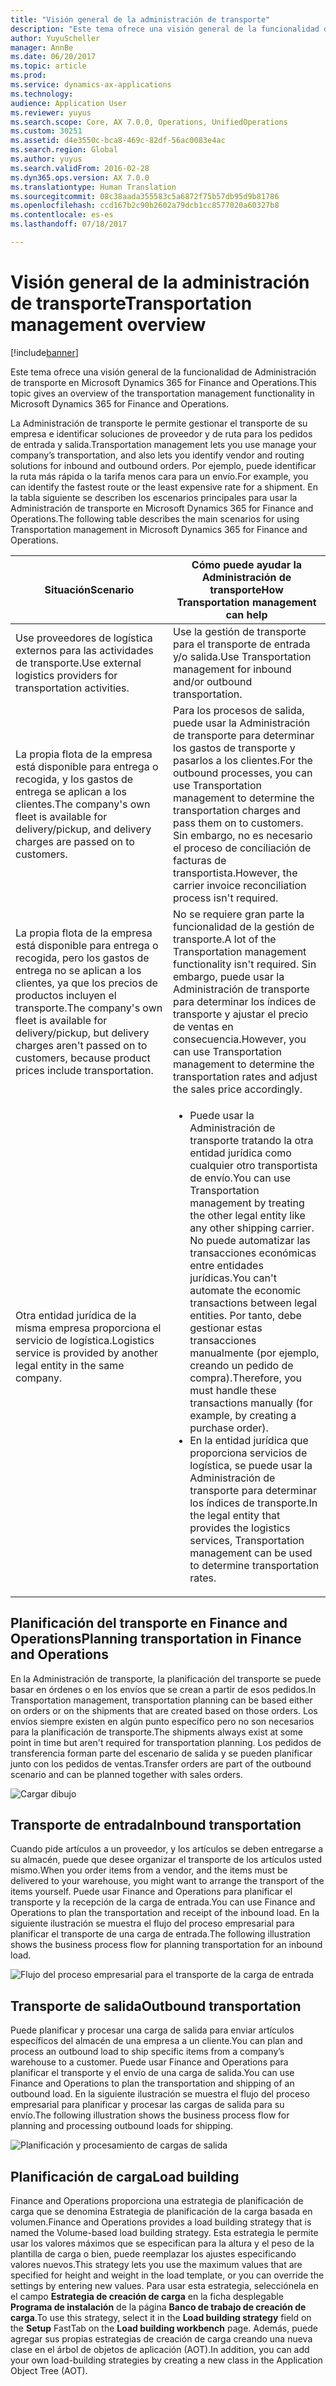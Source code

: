 ```yaml
---
title: "Visión general de la administración de transporte"
description: "Este tema ofrece una visión general de la funcionalidad de Administración de transporte en Microsoft Dynamics 365 for Finance and Operations."
author: YuyuScheller
manager: AnnBe
ms.date: 06/20/2017
ms.topic: article
ms.prod: 
ms.service: dynamics-ax-applications
ms.technology: 
audience: Application User
ms.reviewer: yuyus
ms.search.scope: Core, AX 7.0.0, Operations, UnifiedOperations
ms.custom: 30251
ms.assetid: d4e3550c-bca8-469c-82df-56ac0083e4ac
ms.search.region: Global
ms.author: yuyus
ms.search.validFrom: 2016-02-28
ms.dyn365.ops.version: AX 7.0.0
ms.translationtype: Human Translation
ms.sourcegitcommit: 08c38aada355583c5a6872f75b57db95d9b81786
ms.openlocfilehash: ccd167b2c90b2602a79dcb1cc8577020a60327b8
ms.contentlocale: es-es
ms.lasthandoff: 07/18/2017

---
```


# <a name="transportation-management-overview"></a><span data-ttu-id="8c93b-103">Visión general de la administración de transporte</span><span class="sxs-lookup"><span data-stu-id="8c93b-103">Transportation management overview</span></span>

[!include[banner](../includes/banner.md)]


<span data-ttu-id="8c93b-104">Este tema ofrece una visión general de la funcionalidad de Administración de transporte en Microsoft Dynamics 365 for Finance and Operations.</span><span class="sxs-lookup"><span data-stu-id="8c93b-104">This topic gives an overview of the transportation management functionality in Microsoft Dynamics 365 for Finance and Operations.</span></span>

<span data-ttu-id="8c93b-105">La Administración de transporte le permite gestionar el transporte de su empresa e identificar soluciones de proveedor y de ruta para los pedidos de entrada y salida.</span><span class="sxs-lookup"><span data-stu-id="8c93b-105">Transportation management lets you use manage your company’s transportation, and also lets you identify vendor and routing solutions for inbound and outbound orders.</span></span> <span data-ttu-id="8c93b-106">Por ejemplo, puede identificar la ruta más rápida o la tarifa menos cara para un envío.</span><span class="sxs-lookup"><span data-stu-id="8c93b-106">For example, you can identify the fastest route or the least expensive rate for a shipment.</span></span> <span data-ttu-id="8c93b-107">En la tabla siguiente se describen los escenarios principales para usar la Administración de transporte en Microsoft Dynamics 365 for Finance and Operations.</span><span class="sxs-lookup"><span data-stu-id="8c93b-107">The following table describes the main scenarios for using Transportation management in Microsoft Dynamics 365 for Finance and Operations.</span></span>

<table>
<colgroup>
<col width="50%" />
<col width="50%" />
</colgroup>
<thead>
<tr class="header">
<th><span data-ttu-id="8c93b-108">Situación</span><span class="sxs-lookup"><span data-stu-id="8c93b-108">Scenario</span></span></th>
<th><span data-ttu-id="8c93b-109">Cómo puede ayudar la Administración de transporte</span><span class="sxs-lookup"><span data-stu-id="8c93b-109">How Transportation management can help</span></span></th>
</tr>
</thead>
<tbody>
<tr class="odd">
<td><span data-ttu-id="8c93b-110">Use proveedores de logística externos para las actividades de transporte.</span><span class="sxs-lookup"><span data-stu-id="8c93b-110">Use external logistics providers for transportation activities.</span></span></td>
<td><span data-ttu-id="8c93b-111">Use la gestión de transporte para el transporte de entrada y/o salida.</span><span class="sxs-lookup"><span data-stu-id="8c93b-111">Use Transportation management for inbound and/or outbound transportation.</span></span></td>
</tr>
<tr class="even">
<td><span data-ttu-id="8c93b-112">La propia flota de la empresa está disponible para entrega o recogida, y los gastos de entrega se aplican a los clientes.</span><span class="sxs-lookup"><span data-stu-id="8c93b-112">The company's own fleet is available for delivery/pickup, and delivery charges are passed on to customers.</span></span></td>
<td><span data-ttu-id="8c93b-113">Para los procesos de salida, puede usar la Administración de transporte para determinar los gastos de transporte y pasarlos a los clientes.</span><span class="sxs-lookup"><span data-stu-id="8c93b-113">For the outbound processes, you can use Transportation management to determine the transportation charges and pass them on to customers.</span></span> <span data-ttu-id="8c93b-114">Sin embargo, no es necesario el proceso de conciliación de facturas de transportista.</span><span class="sxs-lookup"><span data-stu-id="8c93b-114">However, the carrier invoice reconciliation process isn't required.</span></span></td>
</tr>
<tr class="odd">
<td><span data-ttu-id="8c93b-115">La propia flota de la empresa está disponible para entrega o recogida, pero los gastos de entrega no se aplican a los clientes, ya que los precios de productos incluyen el transporte.</span><span class="sxs-lookup"><span data-stu-id="8c93b-115">The company's own fleet is available for delivery/pickup, but delivery charges aren't passed on to customers, because product prices include transportation.</span></span></td>
<td><span data-ttu-id="8c93b-116">No se requiere gran parte la funcionalidad de la gestión de transporte.</span><span class="sxs-lookup"><span data-stu-id="8c93b-116">A lot of the Transportation management functionality isn't required.</span></span> <span data-ttu-id="8c93b-117">Sin embargo, puede usar la Administración de transporte para determinar los índices de transporte y ajustar el precio de ventas en consecuencia.</span><span class="sxs-lookup"><span data-stu-id="8c93b-117">However, you can use Transportation management to determine the transportation rates and adjust the sales price accordingly.</span></span></td>
</tr>
<tr class="even">
<td><span data-ttu-id="8c93b-118">Otra entidad jurídica de la misma empresa proporciona el servicio de logística.</span><span class="sxs-lookup"><span data-stu-id="8c93b-118">Logistics service is provided by another legal entity in the same company.</span></span></td>
<td><ul>
<li><span data-ttu-id="8c93b-119">Puede usar la Administración de transporte tratando la otra entidad jurídica como cualquier otro transportista de envío.</span><span class="sxs-lookup"><span data-stu-id="8c93b-119">You can use Transportation management by treating the other legal entity like any other shipping carrier.</span></span> <span data-ttu-id="8c93b-120">No puede automatizar las transacciones económicas entre entidades jurídicas.</span><span class="sxs-lookup"><span data-stu-id="8c93b-120">You can't automate the economic transactions between legal entities.</span></span> <span data-ttu-id="8c93b-121">Por tanto, debe gestionar estas transacciones manualmente (por ejemplo, creando un pedido de compra).</span><span class="sxs-lookup"><span data-stu-id="8c93b-121">Therefore, you must handle these transactions manually (for example, by creating a purchase order).</span></span></li>
<li><span data-ttu-id="8c93b-122">En la entidad jurídica que proporciona servicios de logística, se puede usar la Administración de transporte para determinar los índices de transporte.</span><span class="sxs-lookup"><span data-stu-id="8c93b-122">In the legal entity that provides the logistics services, Transportation management can be used to determine transportation rates.</span></span></li>
</ul></td>
</tr>
</tbody>
</table>

## <a name="planning-transportation-in-finance-and-operations"></a><span data-ttu-id="8c93b-123">Planificación del transporte en Finance and Operations</span><span class="sxs-lookup"><span data-stu-id="8c93b-123">Planning transportation in Finance and Operations</span></span>
<span data-ttu-id="8c93b-124">En la Administración de transporte, la planificación del transporte se puede basar en órdenes o en los envíos que se crean a partir de esos pedidos.</span><span class="sxs-lookup"><span data-stu-id="8c93b-124">In Transportation management, transportation planning can be based either on orders or on the shipments that are created based on those orders.</span></span> <span data-ttu-id="8c93b-125">Los envíos siempre existen en algún punto específico pero no son necesarios para la planificación de transporte.</span><span class="sxs-lookup"><span data-stu-id="8c93b-125">The shipments always exist at some point in time but aren't required for transportation planning.</span></span> <span data-ttu-id="8c93b-126">Los pedidos de transferencia forman parte del escenario de salida y se pueden planificar junto con los pedidos de ventas.</span><span class="sxs-lookup"><span data-stu-id="8c93b-126">Transfer orders are part of the outbound scenario and can be planned together with sales orders.</span></span> 

![Cargar dibujo](./media/Load-drawing1-1024x477.jpg)

## <a name="inbound-transportation"></a><span data-ttu-id="8c93b-128">Transporte de entrada</span><span class="sxs-lookup"><span data-stu-id="8c93b-128">Inbound transportation</span></span>
<span data-ttu-id="8c93b-129">Cuando pide artículos a un proveedor, y los artículos se deben entregarse a su almacén, puede que desee organizar el transporte de los artículos usted mismo.</span><span class="sxs-lookup"><span data-stu-id="8c93b-129">When you order items from a vendor, and the items must be delivered to your warehouse, you might want to arrange the transport of the items yourself.</span></span> <span data-ttu-id="8c93b-130">Puede usar Finance and Operations para planificar el transporte y la recepción de la carga de entrada.</span><span class="sxs-lookup"><span data-stu-id="8c93b-130">You can use Finance and Operations to plan the transportation and receipt of the inbound load.</span></span> <span data-ttu-id="8c93b-131">En la siguiente ilustración se muestra el flujo del proceso empresarial para planificar el transporte de una carga de entrada.</span><span class="sxs-lookup"><span data-stu-id="8c93b-131">The following illustration shows the business process flow for planning transportation for an inbound load.</span></span> 

![Flujo del proceso empresarial para el transporte de la carga de entrada](./media/Businessprocessflowforinboundloadtransportation.jpg)

## <a name="outbound-transportation"></a><span data-ttu-id="8c93b-133">Transporte de salida</span><span class="sxs-lookup"><span data-stu-id="8c93b-133">Outbound transportation</span></span>
<span data-ttu-id="8c93b-134">Puede planificar y procesar una carga de salida para enviar artículos específicos del almacén de una empresa a un cliente.</span><span class="sxs-lookup"><span data-stu-id="8c93b-134">You can plan and process an outbound load to ship specific items from a company’s warehouse to a customer.</span></span> <span data-ttu-id="8c93b-135">Puede usar Finance and Operations para planificar el transporte y el envío de una carga de salida.</span><span class="sxs-lookup"><span data-stu-id="8c93b-135">You can use Finance and Operations to plan the transportation and shipping of an outbound load.</span></span> <span data-ttu-id="8c93b-136">En la siguiente ilustración se muestra el flujo del proceso empresarial para planificar y procesar las cargas de salida para su envío.</span><span class="sxs-lookup"><span data-stu-id="8c93b-136">The following illustration shows the business process flow for planning and processing outbound loads for shipping.</span></span> 

![Planificación y procesamiento de cargas de salida](./media/Planningandprocessingoutboundloads.jpg)

## <a name="load-building"></a><span data-ttu-id="8c93b-138">Planificación de carga</span><span class="sxs-lookup"><span data-stu-id="8c93b-138">Load building</span></span>
<span data-ttu-id="8c93b-139">Finance and Operations proporciona una estrategia de planificación de carga que se denomina Estrategia de planificación de la carga basada en volumen.</span><span class="sxs-lookup"><span data-stu-id="8c93b-139">Finance and Operations provides a load building strategy that is named the Volume-based load building strategy.</span></span> <span data-ttu-id="8c93b-140">Esta estrategia le permite usar los valores máximos que se especifican para la altura y el peso de la plantilla de carga o bien, puede reemplazar los ajustes especificando valores nuevos.</span><span class="sxs-lookup"><span data-stu-id="8c93b-140">This strategy lets you use the maximum values that are specified for height and weight in the load template, or you can override the settings by entering new values.</span></span> <span data-ttu-id="8c93b-141">Para usar esta estrategia, selecciónela en el campo **Estrategia de creación de carga** en la ficha desplegable **Programa de instalación** de la página **Banco de trabajo de creación de carga**.</span><span class="sxs-lookup"><span data-stu-id="8c93b-141">To use this strategy, select it in the **Load building strategy** field on the **Setup** FastTab on the **Load building workbench** page.</span></span> <span data-ttu-id="8c93b-142">Además, puede agregar sus propias estrategias de creación de carga creando una nueva clase en el árbol de objetos de aplicación (AOT).</span><span class="sxs-lookup"><span data-stu-id="8c93b-142">In addition, you can add your own load-building strategies by creating a new class in the Application Object Tree (AOT).</span></span>




